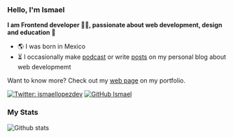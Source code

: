 
### Hello, I'm Ismael


**I am Frontend developer 🙋‍♂️,  passionate about web development, design and education 💜**

- 🌎 I was born in Mexico
- ⏳ I occasionally make [podcast](https://open.spotify.com/show/6NpVP8Ce4yAgLanNM0BTGk) or write [posts](https://ismaellopez.dev/blog) on my personal blog about web developmemt

Want to know more? Check out my [web page](https://ismaellopez.dev) on my portfolio.

[![Twitter: ismaellopezdev](https://img.shields.io/twitter/follow/ismaellopezdev?style=social)](https://twitter.com/ismaellopezdev)
[![GitHub Ismael](https://img.shields.io/github/followers/ismaeldevmw?label=follow&style=social)](https://github.com/ismaeldevmw)

### My Stats

![Github stats](https://github-readme-stats.vercel.app/api?username=ismaeldevmw&show_icons=true&hide_border=true)

